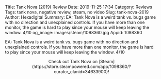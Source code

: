 Title: Tank Nova (2019) Review
Date: 2019-11-25 17:34
Category: Reviews
Tags: tank nova, negative review, steam, no video
Slug: tank-nova-2019
Author: Hexadigital
Summary: EA: Tank Nova is a weird tank vs. bugs game with no direction and unexplained controls. If you have more than one monitor, the game is hard to play since your mouse will keep leaving the window. 4/10
og_image: images/steam/1098360.jpg
Appid: 1098360

EA: Tank Nova is a weird tank vs. bugs game with no direction and unexplained controls. If you have more than one monitor, the game is hard to play since your mouse will keep leaving the window. 4/10

<center>Check out Tank Nova on [Steam](https://store.steampowered.com/app/1098360/?curator_clanid=34633900)!</center>